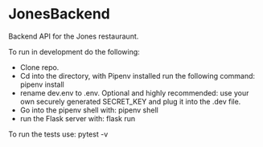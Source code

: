 # JonesBackend

Backend API for the Jones restauraunt.

To run in development do the following:

- Clone repo.
- Cd into the directory, with Pipenv installed run the following command: pipenv install
- rename dev.env to .env. Optional and highly recommended: use your own securely generated SECRET_KEY and plug it into the .dev file.
- Go into the pipenv shell with: pipenv shell
- run the Flask server with: flask run


To run the tests use: pytest -v 
